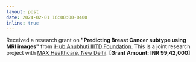 ```yaml
---
layout: post
date: 2024-02-01 16:00:00-0400
inline: true
---
```


Received a research grant on <b>"Predicting Breast Cancer subtype using MRI images"</b> from <a href="https://ihub-anubhuti-iiitd.org/">iHub Anubhuti IIITD Foundation</a>. This is a joint research project with <a href="https://www.maxhealthcare.in/">MAX Healthcare, New Delhi</a>. <b>[Grant Amount: INR 99,42,000]</b>
